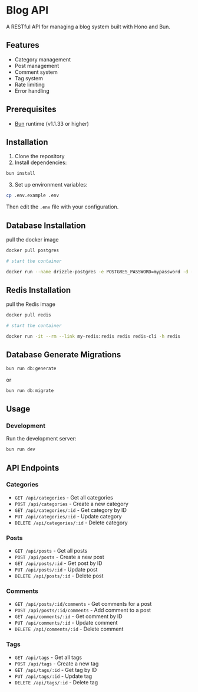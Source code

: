 # Blog API

A RESTful API for managing a blog system built with Hono and Bun.

## Features

- Category management
- Post management
- Comment system
- Tag system
- Rate limiting
- Error handling

## Prerequisites

- [Bun](https://bun.sh) runtime (v1.1.33 or higher)

## Installation

1. Clone the repository
2. Install dependencies:

```bash
bun install
```

3. Set up environment variables:

```bash
cp .env.example .env
```
Then edit the `.env` file with your configuration.

## Database Installation

pull the docker image

```bash
docker pull postgres

# start the container

docker run --name drizzle-postgres -e POSTGRES_PASSWORD=mypassword -d -p 5432:5432 postgres

```

## Redis Installation

pull the Redis image

```bash
docker pull redis

# start the container

docker run -it --rm --link my-redis:redis redis redis-cli -h redis
```
## Database Generate Migrations

```bash
bun run db:generate
```
or

```bash
bun run db:migrate
```
## Usage

### Development
Run the development server:
```bash
bun run dev
```

## API Endpoints

### Categories
- `GET /api/categories` - Get all categories
- `POST /api/categories` - Create a new category
- `GET /api/categories/:id` - Get category by ID
- `PUT /api/categories/:id` - Update category
- `DELETE /api/categories/:id` - Delete category

### Posts
- `GET /api/posts` - Get all posts
- `POST /api/posts` - Create a new post
- `GET /api/posts/:id` - Get post by ID
- `PUT /api/posts/:id` - Update post
- `DELETE /api/posts/:id` - Delete post

### Comments
- `GET /api/posts/:id/comments` - Get comments for a post
- `POST /api/posts/:id/comments` - Add comment to a post
- `GET /api/comments/:id` - Get comment by ID
- `PUT /api/comments/:id` - Update comment
- `DELETE /api/comments/:id` - Delete comment

### Tags
- `GET /api/tags` - Get all tags
- `POST /api/tags` - Create a new tag
- `GET /api/tags/:id` - Get tag by ID
- `PUT /api/tags/:id` - Update tag
- `DELETE /api/tags/:id` - Delete tag
